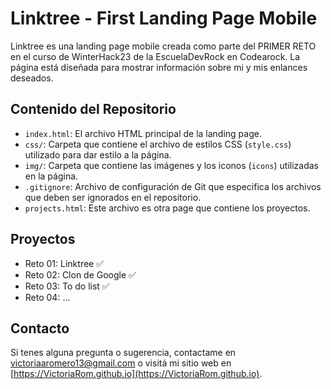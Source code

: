 # Linktree - First Landing Page Mobile
Linktree es una landing page mobile creada como parte del PRIMER RETO en el curso de WinterHack23 de la EscuelaDevRock en Codearock. La página está diseñada para mostrar información sobre mi y mis enlances deseados.

## Contenido del Repositorio
- `index.html`: El archivo HTML principal de la landing page.
- `css/`: Carpeta que contiene el archivo de estilos CSS (`style.css`) utilizado para dar estilo a la página.
- `img/`: Carpeta que contiene las imágenes y los iconos (`icons`) utilizadas en la página.
- `.gitignore`: Archivo de configuración de Git que especifica los archivos que deben ser ignorados en el repositorio.
- `projects.html`: Este archivo es otra page que contiene los proyectos.

## Proyectos
- Reto 01: Linktree ✅
- Reto 02: Clon de Google ✅
- Reto 03: To do list ✅
- Reto 04: ...

## Contacto
Si tenes alguna pregunta o sugerencia, contactame en [victoriaaromero13@gmail.com](mailto:victoriaaromero13@gmail.com) o visitá mi sitio web en [https://VictoriaRom.github.io](https://VictoriaRom.github.io).
